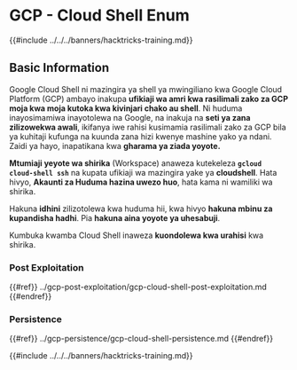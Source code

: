 # GCP - Cloud Shell Enum

{{#include ../../../banners/hacktricks-training.md}}

## Basic Information

Google Cloud Shell ni mazingira ya shell ya mwingiliano kwa Google Cloud Platform (GCP) ambayo inakupa **ufikiaji wa amri kwa rasilimali zako za GCP moja kwa moja kutoka kwa kivinjari chako au shell**. Ni huduma inayosimamiwa inayotolewa na Google, na inakuja na **seti ya zana zilizowekwa awali**, ikifanya iwe rahisi kusimamia rasilimali zako za GCP bila ya kuhitaji kufunga na kuunda zana hizi kwenye mashine yako ya ndani.\
Zaidi ya hayo, inapatikana kwa **gharama ya ziada yoyote.**

**Mtumiaji yeyote wa shirika** (Workspace) anaweza kutekeleza **`gcloud cloud-shell ssh`** na kupata ufikiaji wa mazingira yake ya **cloudshell**. Hata hivyo, **Akaunti za Huduma hazina uwezo huo**, hata kama ni wamiliki wa shirika.

Hakuna **idhini** zilizotolewa kwa huduma hii, kwa hivyo **hakuna mbinu za kupandisha hadhi**. Pia **hakuna aina yoyote ya uhesabuji**.

Kumbuka kwamba Cloud Shell inaweza **kuondolewa kwa urahisi** kwa shirika.

### Post Exploitation

{{#ref}}
../gcp-post-exploitation/gcp-cloud-shell-post-exploitation.md
{{#endref}}

### Persistence

{{#ref}}
../gcp-persistence/gcp-cloud-shell-persistence.md
{{#endref}}

{{#include ../../../banners/hacktricks-training.md}}
